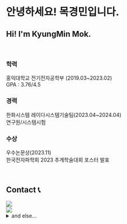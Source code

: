 <!--
**kyungmin96/kyungmin96** is a ✨ _special_ ✨ repository because its `README.md` (this file) appears on your GitHub profile.

Here are some ideas to get you started:

- 🔭 I’m currently working on ...
- 🌱 I’m currently learning ...
- 👯 I’m looking to collaborate on ...
- 🤔 I’m looking for help with ...
- 💬 Ask me about ...
- 📫 How to reach me: ...
- 😄 Pronouns: ...
- ⚡ Fun fact: ...
-->

# 안녕하세요! 목경민입니다.
## Hi! I'm KyungMin Mok.

<br>

### 학력
홍익대학교 전기전자공학부 (2019.03~2023.02)<br>
GPA : 3.76/4.5
<br>

### 경력
한화시스템 레이다시스템기술팀(2023.04~2024.04)<br>
연구원/시스템시험

### 수상
우수논문상(2023.11)<br>
한국전자파학회 2023 추계학술대회 포스터 발표





<br>

## Contact 📞
<div style="display:flex; flex-direction:row;">
    <a href="mailto:mok9603@gmail.com">
        <img src="https://img.shields.io/badge/
        Gmail-EA4335?style=for-the-badge&logo=Gmail&logoColor=white"> 
    </a>
    </div>
    <a
    href="mailto:mok9603@naver.com">
        <img src="https://img.shields.io/badge/
        Naver-03C75A?style=for-the-badge&logo=Naver&logoColor=white">
    </a>

<details>
<summary>
  and else...
</summary>
  <div style="display:flex; flex-direction:row;">
    <a href="https://open.spotify.com/user/312e4sqf6k6niivqpsznq4edo6pq?si=D-2--rgjQcukficdBVCLow">
        <img src="https://img.shields.io/badge/
        Spotify-1DB954?style=for-the-badge&logo=Spotify&logoColor=white"> 
    </a>
    </div>
    <a
    href="https://on.soundcloud.com/wMuy3">
        <img src="https://img.shields.io/badge/
        SoundCloud-FF5500?style=for-the-badge&logo=SoundCloud&logoColor=white">
    </a>
</details>